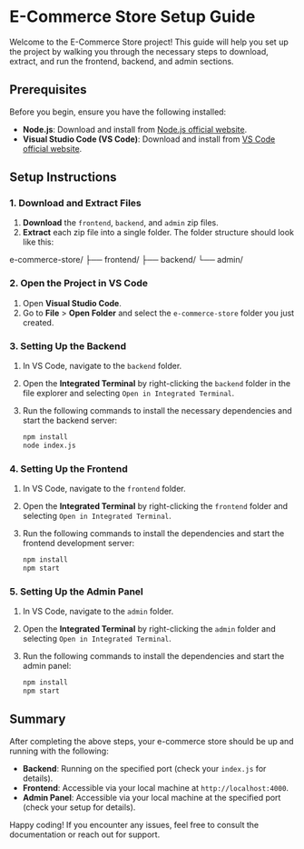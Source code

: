 # E-Commerce Store Setup Guide

Welcome to the E-Commerce Store project! This guide will help you set up the project by walking you through the necessary steps to download, extract, and run the frontend, backend, and admin sections.

## Prerequisites

Before you begin, ensure you have the following installed:

- **Node.js**: Download and install from [Node.js official website](https://nodejs.org/).
- **Visual Studio Code (VS Code)**: Download and install from [VS Code official website](https://code.visualstudio.com/).

## Setup Instructions

### 1. Download and Extract Files

1. **Download** the `frontend`, `backend`, and `admin` zip files.
2. **Extract** each zip file into a single folder. The folder structure should look like this:

e-commerce-store/
├── frontend/
├── backend/
└── admin/


### 2. Open the Project in VS Code

1. Open **Visual Studio Code**.
2. Go to **File** > **Open Folder** and select the `e-commerce-store` folder you just created.

### 3. Setting Up the Backend

1. In VS Code, navigate to the `backend` folder.
2. Open the **Integrated Terminal** by right-clicking the `backend` folder in the file explorer and selecting `Open in Integrated Terminal`.
3. Run the following commands to install the necessary dependencies and start the backend server:

    ```bash
    npm install
    node index.js
    ```

### 4. Setting Up the Frontend

1. In VS Code, navigate to the `frontend` folder.
2. Open the **Integrated Terminal** by right-clicking the `frontend` folder and selecting `Open in Integrated Terminal`.
3. Run the following commands to install the dependencies and start the frontend development server:

    ```bash
    npm install
    npm start
    ```

### 5. Setting Up the Admin Panel

1. In VS Code, navigate to the `admin` folder.
2. Open the **Integrated Terminal** by right-clicking the `admin` folder and selecting `Open in Integrated Terminal`.
3. Run the following commands to install the dependencies and start the admin panel:

    ```bash
    npm install
    npm start
    ```

## Summary

After completing the above steps, your e-commerce store should be up and running with the following:

- **Backend**: Running on the specified port (check your `index.js` for details).
- **Frontend**: Accessible via your local machine at `http://localhost:4000`.
- **Admin Panel**: Accessible via your local machine at the specified port (check your setup for details).

Happy coding! If you encounter any issues, feel free to consult the documentation or reach out for support.
